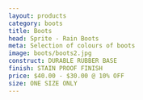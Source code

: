 ```yaml
---
layout: products
category: boots
title: Boots
head: Sprite - Rain Boots
meta: Selection of colours of boots
image: boots/boots2.jpg
construct: DURABLE RUBBER BASE
finish: STAIN PROOF FINISH
price: $40.00 - $30.00 @ 10% OFF 
size: ONE SIZE ONLY
---
```


<!--BLUE POLKDA DOT BOOTS

$40.00 - $30.00 @ 10% OFF 

COLOUR: BLUE

## DETAILS 

- AVAILABLE IN SIZE 6-11
- STAIN PROOF FINISH
- RUBBER WITH WATER PROOF COATING -->